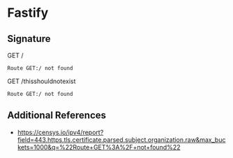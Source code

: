 # Fastify

## Signature

GET /

```
Route GET:/ not found
```

GET /thisshouldnotexist

```
Route GET:/ not found
```

## Additional References

- https://censys.io/ipv4/report?field=443.https.tls.certificate.parsed.subject.organization.raw&max_buckets=1000&q=%22Route+GET%3A%2F+not+found%22